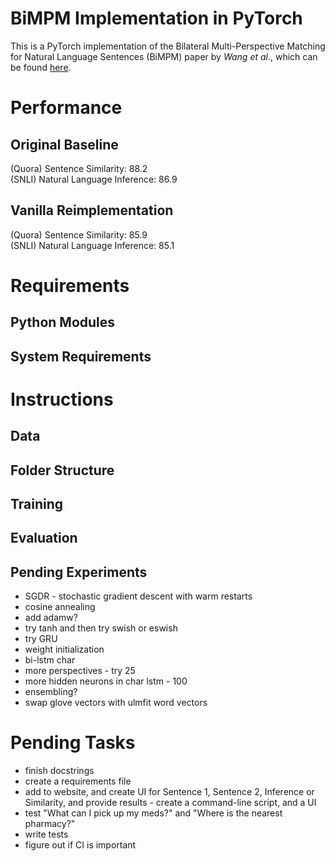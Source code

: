# BiMPM Implementation in PyTorch
This is a PyTorch implementation of the Bilateral Multi-Perspective Matching for Natural Language Sentences (BiMPM) paper by <em>Wang et al.</em>, which can be found [here](https://arxiv.org/pdf/1702.03814v3.pdf).

# Performance 
## Original Baseline
(Quora) Sentence Similarity: 88.2
<br>(SNLI) Natural Language Inference: 86.9

## Vanilla Reimplementation 
(Quora) Sentence Similarity: 85.9
<br>(SNLI) Natural Language Inference: 85.1

# Requirements
## Python Modules
## System Requirements

# Instructions
## Data
## Folder Structure
## Training
## Evaluation


## Pending Experiments 
- SGDR - stochastic gradient descent with warm restarts
- cosine annealing
- add adamw?
- try tanh and then try swish or eswish
- try GRU 
- weight initialization
- bi-lstm char
- more perspectives - try 25
- more hidden neurons in char lstm - 100
- ensembling?
- swap glove vectors with ulmfit word vectors

# Pending Tasks 
- finish docstrings
- create a requirements file
- add to website, and create UI for Sentence 1, Sentence 2, Inference or Similarity, and provide results - create a command-line script, and a UI
- test "What can I pick up my meds?" and "Where is the nearest pharmacy?"
- write tests
- figure out if CI is important
